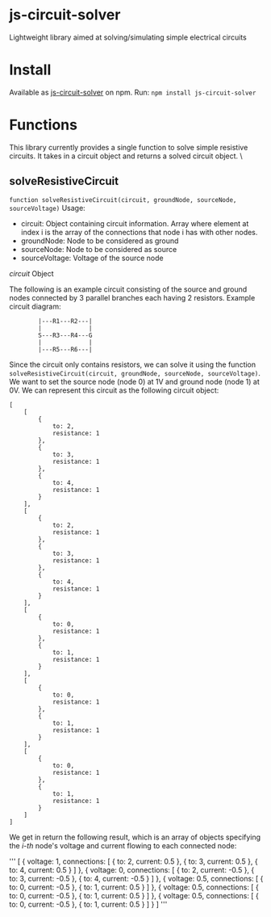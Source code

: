 # js-circuit-solver
Lightweight library aimed at solving/simulating simple electrical circuits

# Install

Available as [js-circuit-solver](https://www.npmjs.com/package/js-circuit-solver) on npm.
Run:
`npm install js-circuit-solver`

# Functions

This library currently provides a single function to solve simple resistive circuits. It takes in a circuit object and returns a solved circuit object. \

## solveResistiveCircuit

`function solveResistiveCircuit(circuit, groundNode, sourceNode, sourceVoltage)`
Usage:
- circuit: Object containing circuit information. Array where element at index i is the array of the connections that node i has with other nodes.
- groundNode: Node to be considered as ground
- sourceNode: Node to be considered as source
- sourceVoltage: Voltage of the source node

_circuit_ Object

The following is an example circuit consisting of the source and ground nodes connected by 3 parallel branches each having 2 resistors.
Example circuit diagram:
```
        |---R1---R2---|
        |             |
        S---R3---R4---G
        |             |
        |---R5---R6---|
```
Since the circuit only contains resistors, we can solve it using the function `solveResistiveCircuit(circuit, groundNode, sourceNode, sourceVoltage)`.
We want to set the source node (node 0) at 1V and ground node (node 1) at 0V. We can represent this circuit as the following circuit object:

```
[
    [
        {
            to: 2,
            resistance: 1
        },
        {
            to: 3,
            resistance: 1
        },
        {
            to: 4,
            resistance: 1
        }
    ],
    [
        {
            to: 2,
            resistance: 1
        },
        {
            to: 3,
            resistance: 1
        },
        {
            to: 4,
            resistance: 1
        }
    ],
    [
        {
            to: 0,
            resistance: 1
        },
        {
            to: 1,
            resistance: 1
        }
    ],
    [
        {
            to: 0,
            resistance: 1
        },
        {
            to: 1,
            resistance: 1
        }
    ],
    [
        {
            to: 0,
            resistance: 1
        },
        {
            to: 1,
            resistance: 1
        }
    ]
]
```

We get in return the following result, which is an array of objects specifying the *i-th* node's voltage and current flowing to each connected node:

'''
[
    {
        voltage: 1,
        connections: [
            {
                to: 2,
                current: 0.5
            },
            {
                to: 3,
                current: 0.5
            },
            {
                to: 4,
                current: 0.5
            }
        ]
    },
    {
        voltage: 0,
        connections: [
            {
                to: 2,
                current: -0.5
            },
            {
                to: 3,
                current: -0.5
            },
            {
                to: 4,
                current: -0.5
            }
        ]
    },
    {
        voltage: 0.5,
        connections: [
            {
                to: 0,
                current: -0.5
            },
            {
                to: 1,
                current: 0.5
            }
        ]
    },
    {
        voltage: 0.5,
        connections: [
            {
                to: 0,
                current: -0.5
            },
            {
                to: 1,
                current: 0.5
            }
        ]
    },
    {
        voltage: 0.5,
        connections: [
            {
                to: 0,
                current: -0.5
            },
            {
                to: 1,
                current: 0.5
            }
        ]
    }
]
'''
